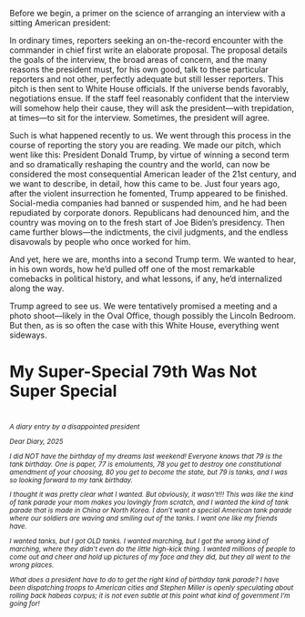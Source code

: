 Before we begin, a primer on the science of arranging an interview with a sitting American president:

In ordinary times, reporters seeking an on-the-record encounter with the commander in 
chief first write an elaborate proposal. The proposal details the goals of the interview, 
the broad areas of concern, and the many reasons the president must, for his own good, 
talk to these particular reporters and not other, perfectly adequate but still lesser 
reporters. This pitch is then sent to White House officials. If the universe bends 
favorably, negotiations ensue. If the staff feel reasonably confident that the interview 
will somehow help their cause, they will ask the president—with trepidation, at times—to 
sit for the interview. Sometimes, the president will agree.

Such is what happened recently to us. We went through this process in the course of 
reporting the story you are reading. We made our pitch, which went like this: President 
Donald Trump, by virtue of winning a second term and so dramatically reshaping the 
country and the world, can now be considered the most consequential American leader of 
the 21st century, and we want to describe, in detail, how this came to be. Just four 
years ago, after the violent insurrection he fomented, Trump appeared to be finished. 
Social-media companies had banned or suspended him, and he had been repudiated by 
corporate donors. Republicans had denounced him, and the country was moving on to the 
fresh start of Joe Biden’s presidency. Then came further blows—the indictments, the civil 
judgments, and the endless disavowals by people who once worked for him.

And yet, here we are, months into a second Trump term. We wanted to hear, in his own 
words, how he’d pulled off one of the most remarkable comebacks in political history, 
and what lessons, if any, he’d internalized along the way.

Trump agreed to see us. We were tentatively promised a meeting and a photo shoot—likely 
in the Oval Office, though possibly the Lincoln Bedroom. But then, as is so often the 
case with this White House, everything went sideways.

<h1>My Super-Special 79th Was Not Super Special<h1>
<h6><small>A diary entry by a disappointed president</small</h6>

<p>Dear Diary, 2025</p>

<p>I did NOT have the birthday of my dreams last weekend! Everyone knows that 79 is the tank 
birthday. One is paper, 77 is emoluments, 78 you get to destroy one constitutional 
amendment of your choosing, 80 you get to become the state, but 79 is tanks, and I was 
so looking forward to my tank birthday.</p>

<p>I thought it was pretty clear what I wanted. But obviously, it wasn’t!!! This was like 
the kind of tank parade your mom makes you lovingly from scratch, and I wanted the kind 
of tank parade that is made in China or North Korea. I don’t want a special American 
tank parade where our soldiers are waving and smiling out of the tanks. I want one like 
my friends have.</p>

<p>I wanted tanks, but I got OLD tanks. I wanted marching, but I got the wrong kind of 
marching, where they didn’t even do the little high-kick thing. I wanted millions of 
people to come out and cheer and hold up pictures of my face and they did, but they all 
went to the wrong places.</p>

<p>What does a president have to do to get the right kind of birthday tank parade? I have 
been dispatching troops to American cities and Stephen Miller is openly speculating about 
rolling back habeas corpus; it is not even subtle at this point what kind of government 
I’m going for!</p>


